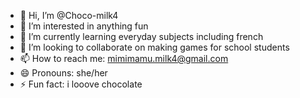 - 👋 Hi, I’m @Choco-milk4
- 👀 I’m interested in anything fun
- 🌱 I’m currently learning everyday subjects including french
- 💞️ I’m looking to collaborate on making games for school students
- 📫 How to reach me: mimimamu.milk4@gmail.com
- 😄 Pronouns: she/her
- ⚡ Fun fact: i looove chocolate
  

<!---
Choco-milk4/Choco-milk4 is a ✨ special ✨ repository because its `README.md` (this file) appears on your GitHub profile.
You can click the Preview link to take a look at your changes.
--->
